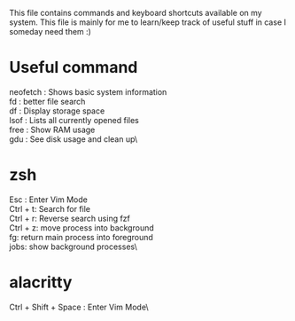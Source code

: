 This file contains commands and keyboard shortcuts available on my system.
This file is mainly for me to learn/keep track of useful stuff in case I someday need them :)

# Useful command
neofetch : Shows basic system information\
fd : better file search\
df : Display storage space\
lsof : Lists all currently opened files\
free : Show RAM usage\
gdu : See disk usage and clean up\

# zsh
Esc : Enter Vim Mode\
Ctrl + t: Search for file\
Ctrl + r: Reverse search using fzf\
Ctrl + z: move process into background\
fg: return main process into foreground\
jobs: show background processes\

# alacritty
Ctrl + Shift + Space : Enter Vim Mode\
